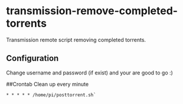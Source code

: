 # transmission-remove-completed-torrents
Transmission remote script removing completed torrents.

## Configuration
Change username and password (if exist) and your are good to go :)

##Crontab
Clean up every minute

``` shell
* * * * * /home/pi/posttorrent.sh`
```
